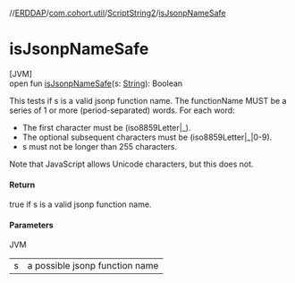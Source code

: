 //[ERDDAP](../../../index.md)/[com.cohort.util](../index.md)/[ScriptString2](index.md)/[isJsonpNameSafe](is-jsonp-name-safe.md)

# isJsonpNameSafe

[JVM]\
open fun [isJsonpNameSafe](is-jsonp-name-safe.md)(s: [String](https://docs.oracle.com/en/java/javase/21/docs/api/java.base/java/lang/String.html)): Boolean

This tests if s is a valid jsonp function name. The functionName MUST be a series of 1 or more (period-separated) words. For each word: 

- The first character must be (iso8859Letter|_).
- The optional subsequent characters must be (iso8859Letter|_|0-9).
- s must not be longer than 255 characters.

 Note that JavaScript allows Unicode characters, but this does not.

#### Return

true if s is a valid jsonp function name.

#### Parameters

JVM

| | |
|---|---|
| s | a possible jsonp function name |